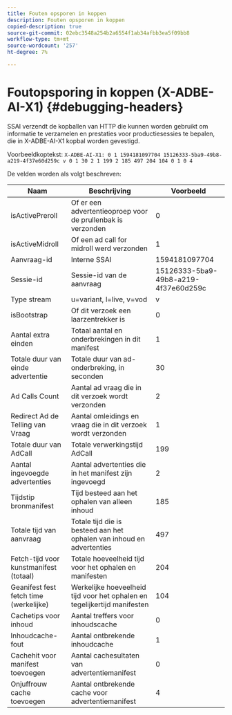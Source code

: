 ```yaml
---
title: Fouten opsporen in koppen
description: Fouten opsporen in koppen
copied-description: true
source-git-commit: 02ebc3548a254b2a6554f1ab34afbb3ea5f09bb8
workflow-type: tm+mt
source-wordcount: '257'
ht-degree: 7%

---
```


# Foutopsporing in koppen (X-ADBE-AI-X1) {#debugging-headers}

SSAI verzendt de kopballen van HTTP die kunnen worden gebruikt om informatie te verzamelen en prestaties voor productiesessies te bepalen, die in X-ADBE-AI-X1 kopbal worden gevestigd.

Voorbeeldkoptekst:
`X-ADBE-AI-X1: 0 1 1594181097704 15126333-5ba9-49b8-a219-4f37e60d259c v 0 1 30 2 1 199 2 185 497 204 104 0 1 0 4`

De velden worden als volgt beschreven:

| Naam | Beschrijving | Voorbeeld |
|--- |--- |--- |
| isActivePreroll | Of er een advertentieoproep voor de prullenbak is verzonden | 0 |
| isActiveMidroll | Of een ad call for midroll werd verzonden | 1 |
| Aanvraag-id | Interne SSAI | 1594181097704 |
| Sessie-id | Sessie-id van de aanvraag | 15126333-5ba9-49b8-a219-4f37e60d259c |
| Type stream | u=variant, l=live, v=vod | v |
| isBootstrap | Of dit verzoek een laarzentrekker is | 0 |
| Aantal extra einden | Totaal aantal en onderbrekingen in dit manifest | 1 |
| Totale duur van einde advertentie | Totale duur van ad-onderbreking, in seconden | 30 |
| Ad Calls Count | Aantal ad vraag die in dit verzoek wordt verzonden | 2 |
| Redirect Ad de Telling van Vraag | Aantal omleidings en vraag die in dit verzoek wordt verzonden | 1 |
| Totale duur van AdCall | Totale verwerkingstijd AdCall | 199 |
| Aantal ingevoegde advertenties | Aantal advertenties die in het manifest zijn ingevoegd | 2 |
| Tijdstip bronmanifest | Tijd besteed aan het ophalen van alleen inhoud | 185 |
| Totale tijd van aanvraag | Totale tijd die is besteed aan het ophalen van inhoud en advertenties | 497 |
| Fetch-tijd voor kunstmanifest (totaal) | Totale hoeveelheid tijd voor het ophalen en manifesten | 204 |
| Geanifest fest fetch time (werkelijke) | Werkelijke hoeveelheid tijd voor het ophalen en tegelijkertijd manifesten | 104 |
| Cachetips voor inhoud | Aantal treffers voor inhoudscache | 0 |
| Inhoudcache-fout | Aantal ontbrekende inhoudcache | 1 |
| Cachehit voor manifest toevoegen | Aantal cachesultaten van advertentiemanifest | 0 |
| Onjuffrouw cache toevoegen | Aantal ontbrekende cache voor advertentiemanifest | 4 |
